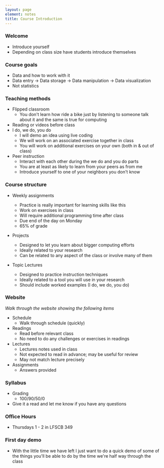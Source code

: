 ```yaml
---
layout: page
element: notes
title: Course Introduction
---
```


### Welcome

* Introduce yourself
* Depending on class size have students introduce themselves

### Course goals

* Data and how to work with it
* Data entry -> Data storage -> Data manipulation -> Data visualization
* Not statistics

### Teaching methods

* Flipped classroom
    * You don't learn how ride a bike just by listening to someone talk about it
      and the same is true for computing
* Reading or videos before class
* I do, we do, you do
    * I will demo an idea using live coding
	* We will work on an associated exercise together in class
	* You will work on additional exercises on your own (both in & out of class)
* Peer instruction
    * Interact with each other during the we do and you do parts
	* You are at least as likely to learn from your peers as from me
	* Introduce yourself to one of your neighbors you don't know

### Course structure

* Weekly assignments
    * Practice is really important for learning skills like this
    * Work on exercises in class
	* Will require additional programming time after class
	* Due end of the day on Monday
	* 65% of grade

* Projects
    * Designed to let you learn about bigger computing efforts
	* Ideally related to your research
	* Can be related to any aspect of the class or involve many of them

* Topic Lectures
    * Designed to practice instruction techniques
    * Ideally related to a tool you will use in your research
    * Should include worked examples (I do, we do, you do)

### Website

*Walk through the website showing the following items*

* Schedule
    * Walk through schedule (quickly)
* Readings
    * Read before relevant class
    * No need to do any challenges or exercises in readings
* Lectures
    * Lectures notes used in class
	* Not expected to read in advance; may be useful for review
	* May not match lecture precisely
* Assignments
    * Answers provided


### Syllabus

* Grading
    * 100/90/50/0
* Give it a read and let me know if you have any questions

### Office Hours

* Thursdays 1 - 2 in LFSCB 349

### First day demo

* With the little time we have left I just want to do a quick demo of some of
  the things you'll be able to do by the time we're half way through the class
